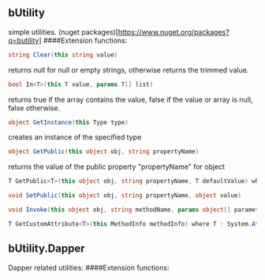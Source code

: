 ## bUtility
simple utilities. (nuget packages)[https://www.nuget.org/packages?q=butility]
####Extension functions:
``` c#
string Clear(this string value)
```
returns null for null or empty strings, otherwise returns the trimmed value.

``` c#
bool In<T>(this T value, params T[] list)
```
returns true if the array contains the value, false if the value or array is null, false otherwise.

``` c#
object GetInstance(this Type type)
```
creates an instance of the specified type

``` c#
object GetPublic(this object obj, string propertyName)
```
returns the value of the public property "propertyName" for object

``` c#
T GetPublic<T>(this object obj, string propertyName, T defaultValue) where T : class
```

``` c#
void SetPublic(this object obj, string propertyName, object value)
```

``` c#
void Invoke(this object obj, string methodName, params object[] parameters)
```

``` c#
T GetCustomAttribute<T>(this MethodInfo methodInfo) where T : System.Attribute
```

## bUtility.Dapper
Dapper related utilities:
####Extension functions:
